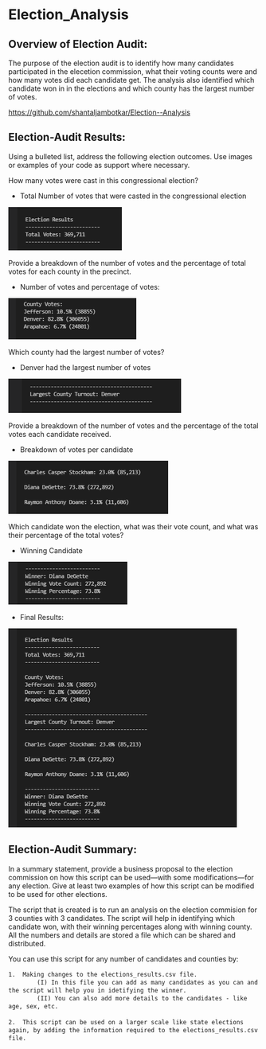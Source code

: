 # Election_Analysis

## Overview of Election Audit: 

The purpose of the election audit is to identify how many candidates participated in the elecetion commission, what their voting counts were and how many votes did each candidate get.  The analysis also identified which candidate won in in the elections and which county has the largest number of votes.

https://github.com/shantaljambotkar/Election--Analysis

## Election-Audit Results: 

Using a bulleted list, address the following election outcomes. Use images or examples of your code as support where necessary.

How many votes were cast in this congressional election?

* Total Number of votes that were casted in the congressional election

![Total Number of votes](./Total%20Number%20of%20votes.PNG)

Provide a breakdown of the number of votes and the percentage of total votes for each county in the precinct.

* Number of votes and percentage of votes:

![Votes and Percentage of votes per county](./County%20Votes.PNG)

Which county had the largest number of votes?

* Denver had the largest number of votes

![County with Largest number of votes](./County%20with%20Largest%20number%20of%20votes.PNG)

Provide a breakdown of the number of votes and the percentage of the total votes each candidate received.

* Breakdown of votes per candidate 

![Breakdown per candidate](./Breakdown%20per%20candidate.PNG)

Which candidate won the election, what was their vote count, and what was their percentage of the total votes?

* Winning Candidate

![Winning Candidate](./Winning%20Candidate.PNG)

* Final Results:

![Results](./Results.PNG)


## Election-Audit Summary: 

In a summary statement, provide a business proposal to the election commission on how this script can be used—with some modifications—for any election. Give at least two examples of how this script can be modified to be used for other elections.

The script that is created is to run an analysis on the election commision for 3 counties with 3 candidates.  The script will help in identifying which candidate won, with their winning percentages along with winning county.  All the numbers and details are stored a file which can be shared and distributed.

You can use this script for any number of candidates and counties by:

    1.  Making changes to the elections_results.csv file.  
            (I) In this file you can add as many candidates as you can and the script will help you in idetifying the winner.
            (II) You can also add more details to the candidates - like age, sex, etc.

    2.  This script can be used on a larger scale like state elections again, by adding the information required to the elections_results.csv file.